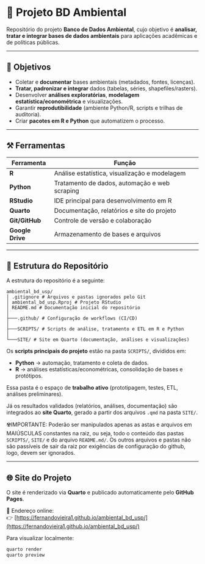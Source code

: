 # 📘 Projeto BD Ambiental

Repositório do projeto **Banco de Dados Ambiental**, cujo objetivo é **analisar, tratar e integrar bases de dados ambientais** para aplicações acadêmicas e de políticas públicas.

---

## 📌 Objetivos

* Coletar e **documentar** bases ambientais (metadados, fontes, licenças).
* **Tratar, padronizar e integrar** dados (tabelas, séries, shapefiles/rasters).
* Desenvolver **análises exploratórias**, **modelagem estatística/econométrica** e visualizações.
* Garantir **reprodutibilidade** (ambiente Python/R, scripts e trilhas de auditoria).
* Criar **pacotes em R e Python** que automatizem o processo.

---

## ⚒️ Ferramentas

| Ferramenta       | Função                                        |
|------------------|-----------------------------------------------|
| **R**            | Análise estatística, visualização e modelagem |
| **Python**       | Tratamento de dados, automação e web scraping |
| **RStudio**      | IDE principal para desenvolvimento em R       |
| **Quarto**       | Documentação, relatórios e site do projeto    |
| **Git/GitHub**   | Controle de versão e colaboração              |
| **Google Drive** | Armazenamento de bases e arquivos             |

---

## 📂 Estrutura do Repositório

A estrutura do repositório é a seguinte:

```text
ambiental_bd_usp/
│ .gitignore # Arquivos e pastas ignorados pelo Git
│ ambiental_bd_usp.Rproj # Projeto RStudio
│ README.md # Documentação inicial do repositório
│
├───.github/ # Configuração de workflows (CI/CD)
│
├───SCRIPTS/ # Scripts de análise, tratamento e ETL em R e Python
│
└───SITE/ # Site em Quarto (documentação, análises e visualizações)

```

Os **scripts principais do projeto** estão na pasta `SCRIPTS/`, divididos em:

- **Python** → automação, tratamento e coleta de dados.  
- **R** → análises estatísticas/econométricas, consolidação de bases e protótipos.  

Essa pasta é o espaço de **trabalho ativo** (prototipagem, testes, ETL, análises preliminares).  

Já os resultados validados (relatórios, análises, documentação) são integrados ao **site Quarto**, gerado a partir dos arquivos `.qmd` na pasta `SITE/`.

☢️IMPORTANTE: Poderão ser manipulados apenas as astas e arquivos em MAIÚSCULAS constantes na raiz, ou seja, todo o conteúdo das 
pastas `SCRIPTS/`, `SITE/` e do arquivo `README.md/`. Os outros arquivos e pastas não são passíveis de sair da raiz por exigências de configuração do github, logo, devem ser ignorados.

---

## 🌐 Site do Projeto

O site é renderizado via **Quarto** e publicado automaticamente pelo **GitHub Pages**.

📍 Endereço online:  
👉 [https://fernandovieira1.github.io/ambiental_bd_usp/](https://fernandovieira1.github.io/ambiental_bd_usp/)

Para visualizar localmente:

```bash
quarto render
quarto preview
